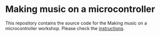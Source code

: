 # Making music on a microcontroller

This repository contains the source code for the Making music on a microcontroller workshop.
Please check the [instructions]().
